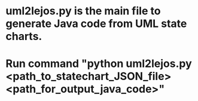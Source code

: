 # uml2lejos.py is the main file to generate Java code from UML state charts.

# Run command "python uml2lejos.py <path_to_statechart_JSON_file> <path_for_output_java_code>"
